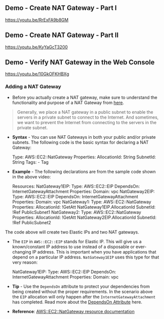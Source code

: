 ## Demo - Create NAT Gateway - Part I

https://youtu.be/RrExFA9b8GM

## Demo - Create NAT Gateway - Part II

https://youtu.be/KyYaGcT3200

## Demo - Verify NAT Gateway in the Web Console

https://youtu.be/10GkOFKHBXg

### Adding a NAT Gateway

* Before you actually create a NAT gateway, make sure to understand the functionality and purpose of a NAT Gateway from [here](https://docs.aws.amazon.com/vpc/latest/userguide/vpc-nat.html).
> 
> Generally, we place a NAT gateway in a public subnet to enable the servers in a private subnet to connect to the Internet. And sometimes, we want to prevent the Internet from connecting to the servers in the private subnet.

* **Syntax** - You can use NAT Gateways in both your public and/or private subnets. The following code is the basic syntax for declaring a NAT Gateway:
    
    Type: AWS::EC2::NatGateway Properties: AllocationId: String SubnetId: String Tags: - Tag 

* **Example** - The following declarations are from the sample code shown in the above video:
    
    Resources: NatGateway1EIP: Type: AWS::EC2::EIP DependsOn: InternetGatewayAttachment Properties: Domain: vpc NatGateway2EIP: Type: AWS::EC2::EIP DependsOn: InternetGatewayAttachment Properties: Domain: vpc NatGateway1: Type: AWS::EC2::NatGateway Properties: AllocationId: !GetAtt NatGateway1EIP.AllocationId SubnetId: !Ref PublicSubnet1 NatGateway2: Type: AWS::EC2::NatGateway Properties: AllocationId: !GetAtt NatGateway2EIP.AllocationId SubnetId: !Ref PublicSubnet2 

The code above will create two Elastic IPs and two NAT gateways.

* The `EIP` in `AWS::EC2::EIP` stands for Elastic IP. This will give us a known/constant IP address to use instead of a disposable or ever-changing IP address. This is important when you have applications that depend on a particular IP address. `NatGateway1EIP` uses this type for that very reason:
    
    NatGateway1EIP: Type: AWS::EC2::EIP DependsOn: InternetGatewayAttachment Properties: Domain: vpc 

* **Tip** - Use the `DependsOn` attribute to protect your dependencies from being created without the proper requirements. In the scenario above the `EIP` allocation will only happen after the `InternetGatewayAttachment` has completed. Read more about the [DependsOn Attribute](https://docs.aws.amazon.com/AWSCloudFormation/latest/UserGuide/aws-attribute-dependson.html) here.
* **Reference**: [AWS::EC2::NatGateway resource documentation](https://docs.aws.amazon.com/AWSCloudFormation/latest/UserGuide/aws-resource-ec2-natgateway.html)